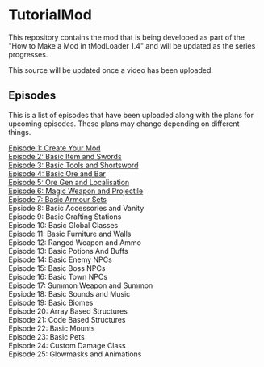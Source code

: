 # TutorialMod

This repository contains the mod that is being developed as part of the "How to Make a Mod in tModLoader 1.4" and will be updated as the series progresses.

This source will be updated once a video has been uploaded.

## Episodes

This is a list of episodes that have been uploaded along with the plans for upcoming episodes. These plans may change depending on different things.

[Episode 1: Create Your Mod](https://www.youtube.com/watch?v=hiVW6taKZxc)<br>
[Episode 2: Basic Item and Swords](https://youtu.be/2HS3OV6xuNI)<br>
[Episode 3: Basic Tools and Shortsword](https://youtu.be/xdwWgvyGD5c)<br>
[Episode 4: Basic Ore and Bar](https://www.youtube.com/watch?v=ISc-L5uIrvc)<br>
[Episode 5: Ore Gen and Localisation](https://youtu.be/YRB6T4KFvV0)<br>
[Episode 6: Magic Weapon and Projectile](https://youtu.be/UKF05U0HGtw)<br>
[Episode 7: Basic Armour Sets](https://youtu.be/7tcxaKhhVsc)<br>
Epsiode 8: Basic Accessories and Vanity<br>
Episode 9: Basic Crafting Stations<br>
Episode 10: Basic Global Classes<br>
Episode 11: Basic Furniture and Walls<br>
Episode 12: Ranged Weapon and Ammo<br>
Episode 13: Basic Potions And Buffs<br>
Episode 14: Basic Enemy NPCs<br>
Episode 15: Basic Boss NPCs<br>
Episode 16: Basic Town NPCs<br>
Episode 17: Summon Weapon and Summon<br>
Epsiode 18: Basic Sounds and Music<br>
Episode 19: Basic Biomes<br>
Episode 20: Array Based Structures<br>
Episode 21: Code Based Structures<br>
Episode 22: Basic Mounts<br>
Episode 23: Basic Pets<br>
Episode 24: Custom Damage Class<br>
Episode 25: Glowmasks and Animations<br>
